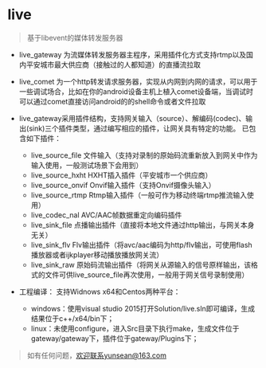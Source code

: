 # live

> 基于libevent的媒体转发服务器

* live_gateway 为流媒体转发服务器主程序，采用插件化方式支持rtmp以及国内平安城市最大供应商（接触过的人都知道）的直播流拉取
* live_comet 为一个http转发请求服务器，实现从内网到内网的请求，可以用于一些调试场合，比如在你的android设备主机上植入comet设备端，当调试时可以通过comet直接访问android的的shell命令或者文件拉取

* live_gateway采用插件结构，支持网关输入（source）、解编码(codec)、输出(sink)三个插件类型，通过编写相应的插件，让网关具有特定的功能。
  已包含如下插件：
  *  live_source_file  文件输入（支持对录制的原始码流重新放入到网关中作为输入使用，一般测试场景下会用到）
  * live_source_hxht  HXHT插入插件（平安城市一个供应商）
  * live_source_onvif Onvif输入插件（支持Onvif摄像头输入）
  * live_source_rtmp  Rtmp输入插件（一般可作为移动终端rtmp推流输入使用）
  * live_codec_nal    AVC/AAC帧数据重定向编码插件
  * live_sink_file    点播输出插件（直接将本地文件通过http输出，与网关本身无关）
  * live_sink_flv     Flv输出插件（将avc/aac编码为http/flv输出，可使用flash播放器或者ijkplayer移动播放播放网关流）
  * live_sink_raw     原始码流输出插件（将网关从源输入的信号原样输出，该格式的文件可供live_source_file再次使用，一般用于网关信号录制使用）

* 工程编译：
  支持Widnows x64和Centos两种平台：
  * windows：使用visual studio 2015打开Solution/live.sln即可编译，生成结果位于c++/x64/bin下；
  * linux：未使用configure，进入Src目录下执行make，生成文件位于gateway/gateway下，插件位于gateway/Plugins下；

> 如有任何问题，欢迎联系yunsean@163.com
